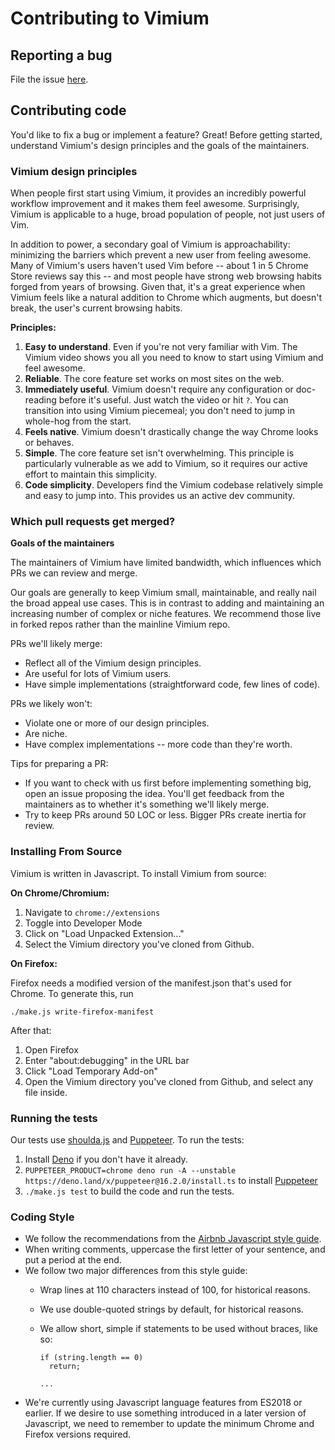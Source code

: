 # Contributing to Vimium

## Reporting a bug

File the issue [here](https://github.com/philc/vimium/issues).

## Contributing code

You'd like to fix a bug or implement a feature? Great! Before getting started, understand Vimium's design
principles and the goals of the maintainers.

### Vimium design principles

When people first start using Vimium, it provides an incredibly powerful workflow improvement and it makes
them feel awesome. Surprisingly, Vimium is applicable to a huge, broad population of people, not just users of
Vim.

In addition to power, a secondary goal of Vimium is approachability: minimizing the barriers which prevent a
new user from feeling awesome. Many of Vimium's users haven't used Vim before -- about 1 in 5 Chrome Store
reviews say this -- and most people have strong web browsing habits forged from years of browsing. Given that,
it's a great experience when Vimium feels like a natural addition to Chrome which augments, but doesn't break,
the user's current browsing habits.

**Principles:**

1. **Easy to understand**. Even if you're not very familiar with Vim. The Vimium video shows you all you need
   to know to start using Vimium and feel awesome.
2. **Reliable**. The core feature set works on most sites on the web.
3. **Immediately useful**. Vimium doesn't require any configuration or doc-reading before it's useful. Just
   watch the video or hit `?`. You can transition into using Vimium piecemeal; you don't need to jump in
   whole-hog from the start.
4. **Feels native**. Vimium doesn't drastically change the way Chrome looks or behaves.
5. **Simple**. The core feature set isn't overwhelming. This principle is particularly vulnerable as we add to
   Vimium, so it requires our active effort to maintain this simplicity.
6. **Code simplicity**. Developers find the Vimium codebase relatively simple and easy to jump into. This
   provides us an active dev community.

### Which pull requests get merged?

**Goals of the maintainers**

The maintainers of Vimium have limited bandwidth, which influences which PRs we can review and merge.

Our goals are generally to keep Vimium small, maintainable, and really nail the broad appeal use cases. This
is in contrast to adding and maintaining an increasing number of complex or niche features. We recommend those
live in forked repos rather than the mainline Vimium repo.

PRs we'll likely merge:

* Reflect all of the Vimium design principles.
* Are useful for lots of Vimium users.
* Have simple implementations (straightforward code, few lines of code).

PRs we likely won't:

* Violate one or more of our design principles.
* Are niche.
* Have complex implementations -- more code than they're worth.

Tips for preparing a PR:

* If you want to check with us first before implementing something big, open an issue proposing the idea.
  You'll get feedback from the maintainers as to whether it's something we'll likely merge.
* Try to keep PRs around 50 LOC or less. Bigger PRs create inertia for review.

### Installing From Source

Vimium is written in Javascript. To install Vimium from source:

**On Chrome/Chromium:**

 1. Navigate to `chrome://extensions`
 1. Toggle into Developer Mode
 1. Click on "Load Unpacked Extension..."
 1. Select the Vimium directory you've cloned from Github.

**On Firefox:**

Firefox needs a modified version of the manifest.json that's used for Chrome. To generate this,
run

`./make.js write-firefox-manifest`

After that:

 1. Open Firefox
 1. Enter "about:debugging" in the URL bar
 1. Click "Load Temporary Add-on"
 1. Open the Vimium directory you've cloned from Github, and select any file inside.

### Running the tests

Our tests use [shoulda.js](https://github.com/philc/shoulda.js) and
[Puppeteer](https://github.com/puppeteer/puppeteer). To run the tests:

 1. Install [Deno](https://deno.land/) if you don't have it already.
 1. `PUPPETEER_PRODUCT=chrome deno run -A --unstable https://deno.land/x/puppeteer@16.2.0/install.ts` to
    install [Puppeteer](https://github.com/lucacasonato/deno-puppeteer)
 1. `./make.js test` to build the code and run the tests.

### Coding Style

  * We follow the recommendations from the [Airbnb Javascript style guide](https://github.com/airbnb/javascript).
  * When writing comments, uppercase the first letter of your sentence, and put a period at the end.
  * We follow two major differences from this style guide:
    * Wrap lines at 110 characters instead of 100, for historical reasons.
    * We use double-quoted strings by default, for historical reasons.
    * We allow short, simple if statements to be used without braces, like so:

          if (string.length == 0)
            return;

          ...
  * We're currently using Javascript language features from ES2018 or earlier. If we desire to use something
    introduced in a later version of Javascript, we need to remember to update the minimum Chrome and Firefox
    versions required.

